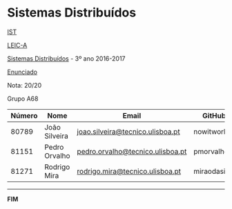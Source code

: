 # Sistemas Distribuídos

[IST](https://tecnico.ulisboa.pt/pt/) 

[LEIC-A](https://fenix.tecnico.ulisboa.pt/cursos/leic-a/descricao)

[Sistemas Distribuídos](https://fenix.tecnico.ulisboa.pt/disciplinas/SDis12645111326/2016-2017/2-semestre) - 3º ano 2016-2017

[Enunciado](https://github.com/pmorvalho/ist-SD/blob/master/enunciado_projecto_SD_2016_17.pdf)

Nota: 20/20

Grupo A68

| Número | Nome | Email | GitHub |
| --------- | ------- | ------  | -------- |
| 80789   | João Silveira   | joao.silveira@tecnico.ulisboa.pt    | nowitworks |
| 81151    | Pedro Orvalho | pedro.orvalho@tecnico.ulisboa.pt    | pmorvalho |
| 81271  | Rodrigo Mira | rodrigo.mira@tecnico.ulisboa.pt | miraodasilva |


-------------------------------------------------------------------------------
**FIM**
